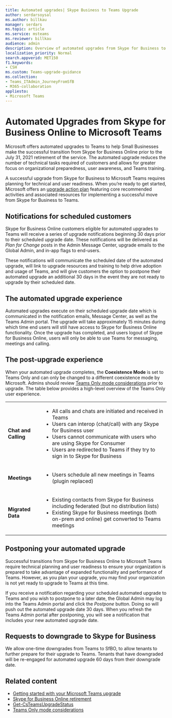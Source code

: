 ```yaml
---
title: Automated upgrades| Skype Business to Teams Upgrade 
author: serdarsoysal
ms.author: billkau
manager: serdars
ms.topic: article
ms.service: msteams
ms.reviewer: billkau
audience: admin
description: Overview of automated upgrades from Skype for Business to Teams
localization_priority: Normal
search.appverid: MET150
f1.keywords:
- CSH
ms.custom: Teams-upgrade-guidance
ms.collection: 
- Teams_ITAdmin_JourneyFromSfB
- M365-collaboration
appliesto:
- Microsoft Teams
---
```


# Automated Upgrades from Skype for Business Online to Microsoft Teams

Microsoft offers automated upgrades to Teams to help Small Businesses make the successful transition from Skype for Business Online prior to the July 31, 2021 retirement of the service. The automated upgrade reduces the number of technical tasks required of customers and allows for greater focus on organizational preparedness, user awareness, and Teams training.

A successful upgrade from Skype for Business to Microsoft Teams requires planning for technical and user readiness. When you’re ready to get started,  Microsoft offers an [upgrade action plan](upgrade-basic.md) featuring core recommended activities and associated resources for implementing a successful move from Skype for Business to Teams.

## Notifications for scheduled customers

Skype for Business Online customers eligible for automated upgrades to Teams will receive a series of upgrade notifications beginning 30 days prior to their scheduled upgrade date. These notifications will be delivered as *Plan for Change* posts in the Admin Message Center, upgrade emails to the Global Admin, and in-app flags to end-users.

These notifications will communicate the scheduled date of the automated upgrade, will link to upgrade resources and training to help drive adoption and usage of Teams, and will give customers the option to postpone their automated upgrade an additional 30 days in the event they are not ready to upgrade by their scheduled date.

## The automated upgrade experience

Automated upgrades execute on their scheduled upgrade date which is communicated in the notification emails, Message Center, as well as the Teams Admin portal. The upgrade will take approximately 15 minutes during which time end users will still have access to Skype for Business Online functionality. Once the upgrade has completed, and users logout of Skype for Business Online, users will only be able to use Teams for messaging, meetings and calling.

## The post-upgrade experience

When your automated upgrade completes, the **Coexistence Mode** is set to Teams Only and can only be changed to a different coexistence mode by Microsoft. Admins should review [Teams Only mode considerations](teams-only-mode-considerations.md) prior to upgrade. The table below provides a high-level overview of the Teams Only user experience.


|  |  |
|---------|---------|
|**Chat and Calling**     | <UL><LI>All calls and chats are initiated and received in Teams<LI>Users can interop (chat/call) with any Skype for Business user<LI>Users cannot communicate with users who are using Skype for Consumer<LI>Users are redirected to Teams if they try to sign in to Skype for Business      </UL>  |
|**Meetings**     |  <UL><LI>Users schedule all new meetings in Teams (plugin replaced)    </UL>   |
|**Migrated Data**     |<UL><LI>Existing contacts from Skype for Business including federated (but no distribution lists)<LI>Existing Skype for Business meetings (both on-prem and online) get converted to Teams meetings</UL>         |

## Postponing your automated upgrade

Successful transitions from Skype for Business Online to Microsoft Teams require technical planning and user readiness to ensure your organization is prepared to take advantage of expanded functionality and performance of Teams. However, as you plan your upgrade, you may find your organization is not yet ready to upgrade to Teams at this time.

If you receive a notification regarding your scheduled automated upgrade to Teams and you wish to postpone to a later date, the Global Admin may log into the Teams Admin portal and click the *Postpone* button. Doing so will push out the automated upgrade date 30 days. When you refresh the Teams Admin portal after postponing, you will see a notification that includes your new automated upgrade date.

## Requests to downgrade to Skype for Business

We allow one-time downgrades from Teams to SfBO, to allow tenants to further prepare for their upgrade to Teams. Tenants that have downgraded will be re-engaged for automated upgrade 60 days from their downgrade date.

## Related content

- [Getting started with your Microsoft Teams upgrade](upgrade-start-here.md)
- [Skype for Business Online retirement](skype-for-business-online-retirement.md)
- [Get-CsTeamsUpgradeStatus](https://docs.microsoft.com/powershell/module/skype/get-csteamsupgradestatus?view=skype-ps)
- [Teams Only mode considerations](teams-only-mode-considerations.md)

